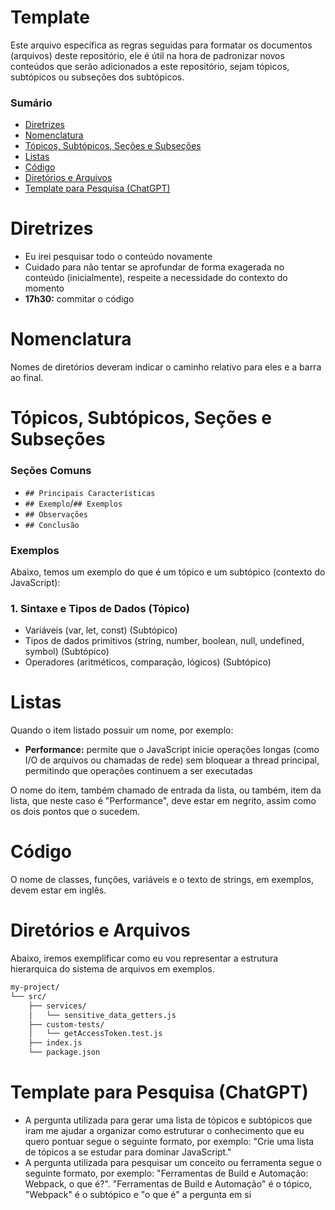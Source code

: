 # Template

Este arquivo específica as regras seguidas para formatar os documentos (arquivos) deste repositório, ele é útil na hora de padronizar novos conteúdos que serão adicionados a este repositório, sejam tópicos, subtópicos ou subseções dos subtópicos.

### Sumário

- [Diretrizes](#diretrizes)
- [Nomenclatura](#nomenclatura)
- [Tópicos, Subtópicos, Seções e Subseções](#topicos-subtopicos-secoes-subsecoes)
- [Listas](#listas)
- [Código](#codigo)
- [Diretórios e Arquivos](#diretorios-arquivos)
- [Template para Pesquisa (ChatGPT)](#template-pesquisa-chatgpt)

# <a id="diretrizes">Diretrizes</a>

- Eu irei pesquisar todo o conteúdo novamente
- Cuidado para não tentar se aprofundar de forma exagerada no conteúdo (inicialmente), respeite a necessidade do contexto do momento
- **17h30:** commitar o código

# <a id="nomenclatura">Nomenclatura</a>

Nomes de diretórios deveram indicar o caminho relativo para eles e a barra ao final.

# <a id="topicos-subtopicos-secoes-subsecoes">Tópicos, Subtópicos, Seções e Subseções</a>

### Seções Comuns

- `## Principais Características`
- `## Exemplo`/`## Exemplos`
- `## Observações`
- `## Conclusão`

### Exemplos

Abaixo, temos um exemplo do que é um tópico e um subtópico (contexto do JavaScript):

### 1. Sintaxe e Tipos de Dados (Tópico)

- Variáveis (var, let, const) (Subtópico)
- Tipos de dados primitivos (string, number, boolean, null, undefined, symbol) (Subtópico)
- Operadores (aritméticos, comparação, lógicos) (Subtópico)

# <a id="listas">Listas</a>

Quando o item listado possuir um nome, por exemplo:

- **Performance:** permite que o JavaScript inicie operações longas (como I/O de arquivos ou chamadas de rede) sem bloquear a thread principal, permitindo que operações continuem a ser executadas

O nome do item, também chamado de entrada da lista, ou também, item da lista, que neste caso é "Performance", deve estar em negrito, assim como os dois pontos que o sucedem.

# <a id="codigo">Código</a>

O nome de classes, funções, variáveis e o texto de strings, em exemplos, devem estar em inglês.

# <a id="diretorios-arquivos">Diretórios e Arquivos</a>

Abaixo, iremos exemplificar como eu vou representar a estrutura hierarquica do sistema de arquivos em exemplos.

```Bash
my-project/
└── src/
    ├── services/
    │   └── sensitive_data_getters.js
    ├── custom-tests/
    │   └── getAccessToken.test.js
    ├── index.js
    └── package.json
```

# <a id="template-pesquisa-chatgpt">Template para Pesquisa (ChatGPT)</a>

- A pergunta utilizada para gerar uma lista de tópicos e subtópicos que iram me ajudar a organizar como estruturar o conhecimento que eu quero pontuar segue o seguinte formato, por exemplo: "Crie uma lista de tópicos a se estudar para dominar JavaScript."
- A pergunta utilizada para pesquisar um conceito ou ferramenta segue o seguinte formato, por exemplo: "Ferramentas de Build e Automação: Webpack, o que é?". "Ferramentas de Build e Automação" é o tópico, "Webpack" é o subtópico e "o que é" a pergunta em si